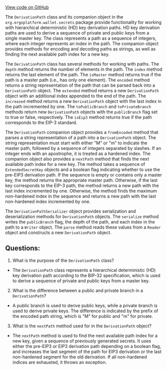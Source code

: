 [View code on GitHub](https://github.com/ergoplatform/ergo/ergo-wallet/src/main/scala/org/ergoplatform/wallet/secrets/DerivationPath.scala)

The `DerivationPath` class and its companion object in the `org.ergoplatform.wallet.secrets` package provide functionality for working with hierarchical deterministic (HD) key derivation paths. HD key derivation paths are used to derive a sequence of private and public keys from a single master key. The class represents a path as a sequence of integers, where each integer represents an index in the path. The companion object provides methods for encoding and decoding paths as strings, as well as finding the next available path index for a new key.

The `DerivationPath` class has several methods for working with paths. The `depth` method returns the number of elements in the path. The `index` method returns the last element of the path. The `isMaster` method returns true if the path is a master path (i.e., has only one element). The `encoded` method returns a string representation of the path that can be parsed back into a `DerivationPath` object. The `extended` method returns a new `DerivationPath` object with an additional index appended to the end of the path. The `increased` method returns a new `DerivationPath` object with the last index in the path incremented by one. The `toPublicBranch` and `toPrivateBranch` methods return new `DerivationPath` objects with the `publicBranch` flag set to true or false, respectively. The `isEip3` method returns true if the path corresponds to the EIP-3 standard.

The `DerivationPath` companion object provides a `fromEncoded` method that parses a string representation of a path into a `DerivationPath` object. The string representation must start with either "M" or "m" to indicate the master path, followed by a sequence of integers separated by slashes. If an integer ends with an apostrophe, it is treated as a hardened index. The companion object also provides a `nextPath` method that finds the next available path index for a new key. The method takes a sequence of `ExtendedSecretKey` objects and a boolean flag indicating whether to use the pre-EIP3 derivation path. If the sequence is empty or contains only a master key, the method returns the appropriate master path. Otherwise, if the last key corresponds to the EIP-3 path, the method returns a new path with the last index incremented by one. Otherwise, the method finds the maximum non-hardened index in the sequence and returns a new path with the last non-hardened index incremented by one.

The `DerivationPathSerializer` object provides serialization and deserialization methods for `DerivationPath` objects. The `serialize` method writes the `publicBranch` flag, the depth of the path, and each index in the path to a `Writer` object. The `parse` method reads these values from a `Reader` object and constructs a new `DerivationPath` object.
## Questions: 
 1. What is the purpose of the `DerivationPath` class?
- The `DerivationPath` class represents a hierarchical deterministic (HD) key derivation path according to the BIP-32 specification, which is used to derive a sequence of private and public keys from a master key.

2. What is the difference between a public and private branch in a `DerivationPath`?
- A public branch is used to derive public keys, while a private branch is used to derive private keys. The difference is indicated by the prefix of the encoded path string, which is "M" for public and "m" for private.

3. What is the `nextPath` method used for in the `DerivationPath` object?
- The `nextPath` method is used to find the next available path index for a new key, given a sequence of previously generated secrets. It uses either the pre-EIP3 or EIP3 derivation path depending on a boolean flag, and increases the last segment of the path for EIP3 derivation or the last non-hardened segment for the old derivation. If all non-hardened indices are exhausted, it throws an exception.